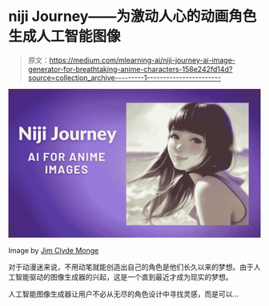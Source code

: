 # niji Journey——为激动人心的动画角色生成人工智能图像

> 原文：<https://medium.com/mlearning-ai/niji-journey-ai-image-generator-for-breathtaking-anime-characters-158e242fd14d?source=collection_archive---------1----------------------->

![](img/107c566db1fbcdf7b6fe5f07c4c33c8c.png)

Image by [Jim Clyde Monge](https://medium.com/u/819323b399ac?source=post_page-----158e242fd14d--------------------------------)

对于动漫迷来说，不用动笔就能创造出自己的角色是他们长久以来的梦想。由于人工智能驱动的图像生成器的兴起，这是一个直到最近才成为现实的梦想。

人工智能图像生成器让用户不必从无尽的角色设计中寻找灵感，而是可以…